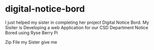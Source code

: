 # digital-notice-bord
I just helped my sister in completing her project Digital Notice Bord. My Sisiter is Developing a web Application for our CSD Department Notice Bored using Ryse Berry Pi

Zip File my Sister give me